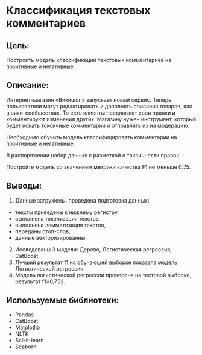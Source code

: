 # Классификация текстовых комментариев

## Цель:
Построить модель  классификации текстовых комментариев на позитивные и негативные.

## Описание:
Интернет-магазин «Викишоп» запускает новый сервис. Теперь пользователи могут редактировать и дополнять описания товаров, как в вики-сообществах. То есть клиенты предлагают свои правки и комментируют изменения других. Магазину нужен инструмент, который будет искать токсичные комментарии и отправлять их на модерацию. 

Необходимо обучить модель классифицировать комментарии на позитивные и негативные.

В распоряжении набор данных с разметкой о токсичности правок.

Постройте модель со значением метрики качества F1 не меньше 0.75. 

## Выводы:
1. Данные загружены, проведена подготовка данных:
  - тексты приведены к нижнему регистру,
  - выполнена токенизация текстов,
  - выполнена лемматизация текстов,
  - переданы стоп-слов,
  - данные векторизированны.
2. Исследованы 3 модели: Дерево, Логистическая регрессия, CatBoost.
3. Лучший результат f1 на обучающей выборке показала модель Логистической регрессия.
4. Модель логистической регрессии проверена на тестовой выборке, результат f1=0,752.

## Используемые библиотеки:
- Pandas
- CatBoost
- Matplotlib
- NLTK
- Scikit-learn
- Seaborn
